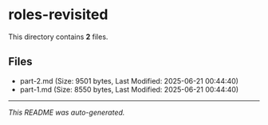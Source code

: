 # roles-revisited

This directory contains **2** files.

## Files

- part-2.md (Size: 9501 bytes, Last Modified: 2025-06-21 00:44:40)
- part-1.md (Size: 8550 bytes, Last Modified: 2025-06-21 00:44:40)

---
*This README was auto-generated.*
